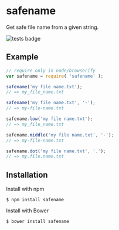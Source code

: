 safename
========

Get safe file name from a given string.

![tests badge](https://travis-ci.org/jacoborus/safename.svg?branch=master)


## Example

```js
// require only in node/browserify
var safename = require( 'safename' );

safename('my file name.txt');
// => my_file_name.txt

safename('my file name.txt', '-');
// => my-file-name.txt

safename.low('my file name.txt');
// => my_file_name.txt

safename.middle('my file name.txt', '-');
// => my-file-name.txt

safename.dot('my file name.txt', '.');
// => my.file.name.txt
```



## Installation

Install with npm
```
$ npm install safename
```

Install with Bower
```
$ bower install safename
```


